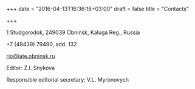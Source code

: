 +++
date = "2016-04-13T16:36:18+03:00"
draft = false
title = "Contacts"

+++

<span class="glyphicon glyphicon-home" aria-hidden="true"></span> 1 Studgorodok, 249039 Obninsk, Kaluga Reg., Russia

<span class="glyphicon glyphicon-earphone" aria-hidden="true"></span> +7 (48439) 79490, add. 132

<span class="glyphicon glyphicon-envelope" aria-hidden="true"></span> [rio@iate.obninsk.ru](mailto:rio@iate.obninsk.ru)

Editor: Z.I. Snykova

Responsible editorial secretary: V.L. Myronovych